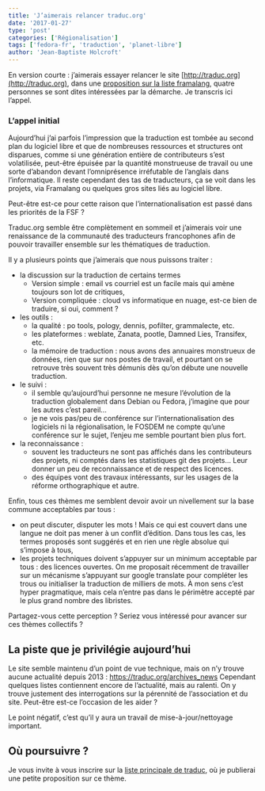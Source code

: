 ```yaml
---
title: 'J’aimerais relancer traduc.org'
date: '2017-01-27'
type: 'post'
categories: ['Régionalisation']
tags: ['fedora-fr', 'traduction', 'planet-libre']
author: 'Jean-Baptiste Holcroft'
---
```


En version courte : j’aimerais essayer relancer le site [http://traduc.org](http://traduc.org), dans une [proposition sur la liste framalang](https://framalistes.org/sympa/arc/framalang/2017-01/msg00040.html), quatre personnes se sont dites intéressées par la démarche. Je transcris ici l’appel.

### L’appel initial

Aujourd’hui j’ai parfois l’impression que la traduction est tombée au second plan du logiciel libre et que de nombreuses ressources et structures ont disparues, comme si une génération entière de contributeurs s’est volatilisée, peut-être épuisée par la quantité monstrueuse de travail ou une sorte d’abandon devant l’omniprésence irréfutable de l’anglais dans l’informatique. Il reste cependant des tas de traducteurs, ça se voit dans les projets, via Framalang ou quelques gros sites liés au logiciel libre.

Peut-être est-ce pour cette raison que l’internationalisation est passé dans les priorités de la FSF ?

Traduc.org semble être complètement en sommeil et j’aimerais voir une renaissance de la communauté des traducteurs francophones afin de pouvoir travailler ensemble sur les thématiques de traduction.

Il y a plusieurs points que j’aimerais que nous puissons traiter :

* la discussion sur la traduction de certains termes
    * Version simple : email vs courriel est un facile mais qui amène
toujours son lot de critiques,
    * Version compliquée : cloud vs informatique en nuage, est-ce bien de
traduire, si oui, comment ?
* les outils :
    * la qualité : po tools, pology, dennis, pofilter, grammalecte, etc.
    * les plateformes : weblate, Zanata, pootle, Damned Lies, Transifex, etc.
    * la mémoire de traduction : nous avons des annuaires monstrueux de données, rien que sur nos postes de travail, et pourtant on se retrouve très souvent très démunis dès qu’on débute une nouvelle traduction.
* le suivi :
    * il semble qu’aujourd’hui personne ne mesure l’évolution de la traduction globalement dans Debian ou Fedora, j’imagine que pour les autres c’est pareil…
    * je ne vois pas/peu de conférence sur l’internationalisation des logiciels ni la régionalisation, le FOSDEM ne compte qu’une conférence sur le sujet, l’enjeu me semble pourtant bien plus fort.
* la reconnaissance :
    * souvent les traducteurs ne sont pas affichés dans les contributeurs des projets, ni comptés dans les statistiques git des projets… Leur donner un peu de reconnaissance et de respect des licences.
    * des équipes vont des travaux intéressants, sur les usages de la réforme orthographique et autre.

Enfin, tous ces thèmes me semblent devoir avoir un nivellement sur la base commune acceptables par tous :

* on peut discuter, disputer les mots ! Mais ce qui est couvert dans une langue ne doit pas mener à un conflit d’édition. Dans tous les cas, les termes proposés sont suggérés et en rien une règle absolue qui s’impose à tous,
* les projets techniques doivent s’appuyer sur un minimum acceptable par tous : des licences ouvertes. On me proposait récemment de travailler sur un mécanisme s’appuyant sur google translate pour compléter les trous ou initialiser la traduction de milliers de mots. À mon sens c’est hyper pragmatique, mais cela n’entre pas dans le
périmètre accepté par le plus grand nombre des libristes.

Partagez-vous cette perception ? Seriez vous intéressé pour avancer sur ces thèmes collectifs ?

## La piste que je privilégie aujourd’hui

Le site semble maintenu d’un point de vue technique, mais on n’y trouve aucune actualité depuis 2013 : https://traduc.org/archives_news
Cependant quelques listes contiennent encore de l’actualité, mais au ralenti. On y trouve justement des interrogations sur la pérennité de l’association et du site. Peut-être est-ce l’occasion de les aider ?

Le point négatif, c’est qu’il y aura un travail de mise-à-jour/nettoyage important.

## Où poursuivre ?

Je vous invite à vous inscrire sur la [liste principale de traduc](http://listes.traduc.org/mailman/listinfo/traduc/), où je publierai une petite proposition sur ce thème.
